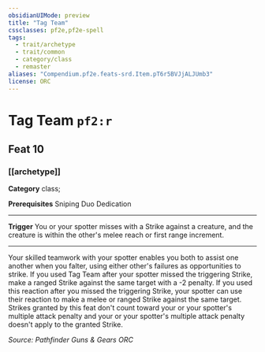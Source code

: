 ```yaml
---
obsidianUIMode: preview
title: "Tag Team"
cssclasses: pf2e,pf2e-spell
tags:
  - trait/archetype
  - trait/common
  - category/class
  - remaster
aliases: "Compendium.pf2e.feats-srd.Item.pT6r5BVJjALJUmb3"
license: ORC
---
```

# Tag Team `pf2:r`
## Feat 10
### [[archetype]]

**Category** class; 



**Prerequisites** Sniping Duo Dedication
* * *
**Trigger** You or your spotter misses with a Strike against a creature, and the creature is within the other's melee reach or first range increment.

* * *

Your skilled teamwork with your spotter enables you both to assist one another when you falter, using either other's failures as opportunities to strike. If you used Tag Team after your spotter missed the triggering Strike, make a ranged Strike against the same target with a -2 penalty. If you used this reaction after you missed the triggering Strike, your spotter can use their reaction to make a melee or ranged Strike against the same target. Strikes granted by this feat don't count toward your or your spotter's multiple attack penalty and your or your spotter's multiple attack penalty doesn't apply to the granted Strike.

*Source: Pathfinder Guns & Gears*
*ORC*